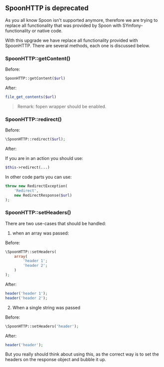 ## SpoonHTTP is deprecated

As you all know Spoon isn't supported anymore, therefore we are trying to 
replace all functionality that was provided by Spoon with SYmfony-functionality
or native code. 

With this upgrade we have replace all functionality provided with SpoonHTTP. 
There are several methods, each one is discussed below.

### SpoonHTTP::getContent()

Before:

```php
SpoonHTTP::getContent($url)
```

After:

```php
file_get_contents($url)
```

> Remark: fopen wrapper should be enabled.

### SpoonHTTP::redirect()

Before:

```php
\SpoonHTTP::redirect($url);
```

After:

If you are in an action you should use:

```php
$this->redirect(...)
```

In other code parts you can use:

```php
throw new RedirectException(
    'Redirect',
    new RedirectResponse($url)
);
```

### SpoonHTTP::setHeaders()

There are two use-cases that should be handled:

1. when an array was passed:

Before:

```php
\SpoonHTTP::setHeaders(
    array(
        'header 1';
        'header 2';
    )
);
```

After:

```php
header('header 1');
header('header 2');
```

2. When a single string was passed

Before:

```php
\SpoonHTTP::setHeaders('header');
```

After:

```php
header('header');
```

But you really should think about using this, as the correct way is to set the 
headers on the response object and bubble it up.
